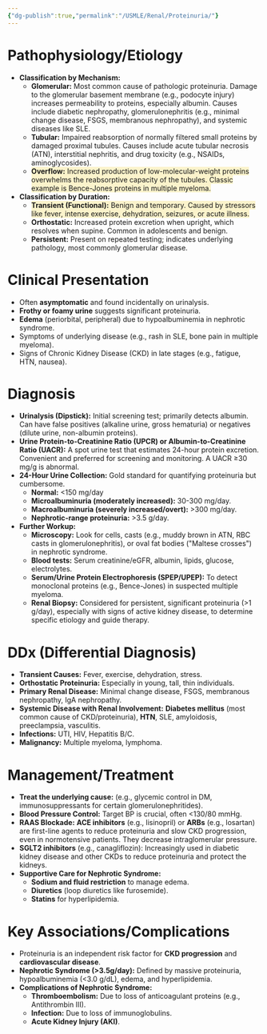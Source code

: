 ```yaml
---
{"dg-publish":true,"permalink":"/USMLE/Renal/Proteinuria/"}
---
```


# Pathophysiology/Etiology

*   **Classification by Mechanism:**
    *   **Glomerular:** Most common cause of pathologic proteinuria. Damage to the glomerular basement membrane (e.g., podocyte injury) increases permeability to proteins, especially albumin. Causes include diabetic nephropathy, glomerulonephritis (e.g., minimal change disease, FSGS, membranous nephropathy), and systemic diseases like SLE.
    *   **Tubular:** Impaired reabsorption of normally filtered small proteins by damaged proximal tubules. Causes include acute tubular necrosis (ATN), interstitial nephritis, and drug toxicity (e.g., NSAIDs, aminoglycosides).
    *   <span style="background:rgba(240, 200, 0, 0.2)">**Overflow:** Increased production of low-molecular-weight proteins overwhelms the reabsorptive capacity of the tubules. Classic example is Bence-Jones proteins in multiple myeloma.</span>
*   **Classification by Duration:**
    *   <span style="background:rgba(240, 200, 0, 0.2)">**Transient (Functional):** Benign and temporary. Caused by stressors like fever, intense exercise, dehydration, seizures, or acute illness.</span>
    *   **Orthostatic:** Increased protein excretion when upright, which resolves when supine. Common in adolescents and benign.
    *   **Persistent:** Present on repeated testing; indicates underlying pathology, most commonly glomerular disease.
# Clinical Presentation

*   Often **asymptomatic** and found incidentally on urinalysis.
*   **Frothy or foamy urine** suggests significant proteinuria.
*   **Edema** (periorbital, peripheral) due to hypoalbuminemia in nephrotic syndrome.
*   Symptoms of underlying disease (e.g., rash in SLE, bone pain in multiple myeloma).
*   Signs of Chronic Kidney Disease (CKD) in late stages (e.g., fatigue, HTN, nausea).

# Diagnosis

*   **Urinalysis (Dipstick):** Initial screening test; primarily detects albumin. Can have false positives (alkaline urine, gross hematuria) or negatives (dilute urine, non-albumin proteins).
*   **Urine Protein-to-Creatinine Ratio (UPCR) or Albumin-to-Creatinine Ratio (UACR):** A spot urine test that estimates 24-hour protein excretion. Convenient and preferred for screening and monitoring. A UACR ≥30 mg/g is abnormal.
*   **24-Hour Urine Collection:** Gold standard for quantifying proteinuria but cumbersome.
    *   **Normal:** <150 mg/day
    *   **Microalbuminuria (moderately increased):** 30-300 mg/day.
    *   **Macroalbuminuria (severely increased/overt):** >300 mg/day.
    *   **Nephrotic-range proteinuria:** >3.5 g/day.
*   **Further Workup:**
    *   **Microscopy:** Look for cells, casts (e.g., muddy brown in ATN, RBC casts in glomerulonephritis), or oval fat bodies ("Maltese crosses") in nephrotic syndrome.
    *   **Blood tests:** Serum creatinine/eGFR, albumin, lipids, glucose, electrolytes.
    *   **Serum/Urine Protein Electrophoresis (SPEP/UPEP):** To detect monoclonal proteins (e.g., Bence-Jones) in suspected multiple myeloma.
    *   **Renal Biopsy:** Considered for persistent, significant proteinuria (>1 g/day), especially with signs of active kidney disease, to determine specific etiology and guide therapy.

# DDx (Differential Diagnosis)

*   **Transient Causes:** Fever, exercise, dehydration, stress.
*   **Orthostatic Proteinuria:** Especially in young, tall, thin individuals.
*   **Primary Renal Disease:** Minimal change disease, FSGS, membranous nephropathy, IgA nephropathy.
*   **Systemic Disease with Renal Involvement:** **Diabetes mellitus** (most common cause of CKD/proteinuria), **HTN**, SLE, amyloidosis, preeclampsia, vasculitis.
*   **Infections:** UTI, HIV, Hepatitis B/C.
*   **Malignancy:** Multiple myeloma, lymphoma.

# Management/Treatment

*   **Treat the underlying cause:** (e.g., glycemic control in DM, immunosuppressants for certain glomerulonephritides).
*   **Blood Pressure Control:** Target BP is crucial, often <130/80 mmHg.
*   **RAAS Blockade:** **ACE inhibitors** (e.g., lisinopril) or **ARBs** (e.g., losartan) are first-line agents to reduce proteinuria and slow CKD progression, even in normotensive patients. They decrease intraglomerular pressure.
*   **SGLT2 inhibitors** (e.g., canagliflozin): Increasingly used in diabetic kidney disease and other CKDs to reduce proteinuria and protect the kidneys.
*   **Supportive Care for Nephrotic Syndrome:**
    *   **Sodium and fluid restriction** to manage edema.
    *   **Diuretics** (loop diuretics like furosemide).
    *   **Statins** for hyperlipidemia.

# Key Associations/Complications

*   Proteinuria is an independent risk factor for **CKD progression** and **cardiovascular disease**.
*   **Nephrotic Syndrome (>3.5g/day):** Defined by massive proteinuria, hypoalbuminemia (<3.0 g/dL), edema, and hyperlipidemia.
*   **Complications of Nephrotic Syndrome:**
    *   **Thromboembolism:** Due to loss of anticoagulant proteins (e.g., Antithrombin III).
    *   **Infection:** Due to loss of immunoglobulins.
    *   **Acute Kidney Injury (AKI)**.
